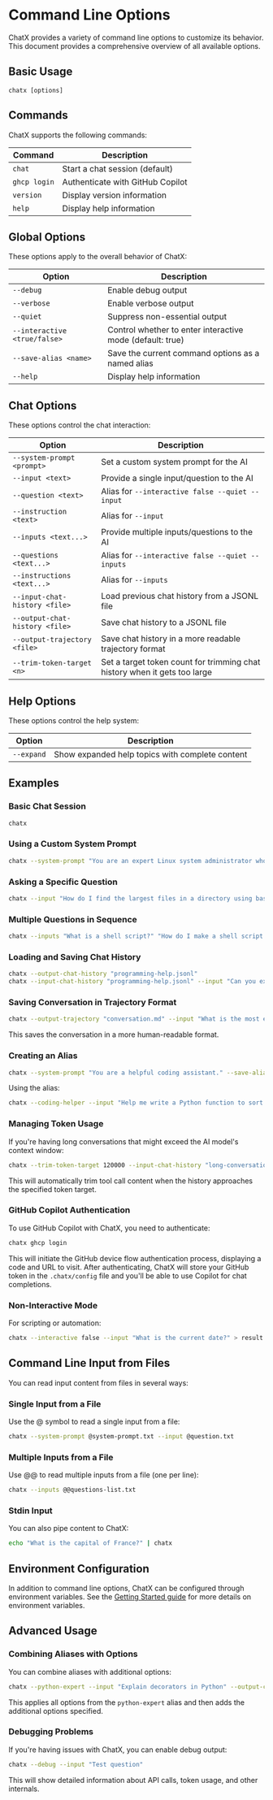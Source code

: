 # Command Line Options

ChatX provides a variety of command line options to customize its behavior. This document provides a comprehensive overview of all available options.

## Basic Usage

```
chatx [options]
```

## Commands

ChatX supports the following commands:

| Command | Description |
|---------|-------------|
| `chat` | Start a chat session (default) |
| `ghcp login` | Authenticate with GitHub Copilot |
| `version` | Display version information |
| `help` | Display help information |

## Global Options

These options apply to the overall behavior of ChatX:

| Option | Description |
|--------|-------------|
| `--debug` | Enable debug output |
| `--verbose` | Enable verbose output |
| `--quiet` | Suppress non-essential output |
| `--interactive <true/false>` | Control whether to enter interactive mode (default: true) |
| `--save-alias <name>` | Save the current command options as a named alias |
| `--help` | Display help information |

## Chat Options

These options control the chat interaction:

| Option | Description |
|--------|-------------|
| `--system-prompt <prompt>` | Set a custom system prompt for the AI |
| `--input <text>` | Provide a single input/question to the AI |
| `--question <text>` | Alias for `--interactive false --quiet --input` |
| `--instruction <text>` | Alias for `--input` |
| `--inputs <text...>` | Provide multiple inputs/questions to the AI |
| `--questions <text...>` | Alias for `--interactive false --quiet --inputs` |
| `--instructions <text...>` | Alias for `--inputs` |
| `--input-chat-history <file>` | Load previous chat history from a JSONL file |
| `--output-chat-history <file>` | Save chat history to a JSONL file |
| `--output-trajectory <file>` | Save chat history in a more readable trajectory format |
| `--trim-token-target <n>` | Set a target token count for trimming chat history when it gets too large |

## Help Options

These options control the help system:

| Option | Description |
|--------|-------------|
| `--expand` | Show expanded help topics with complete content |

## Examples

### Basic Chat Session

```bash
chatx
```

### Using a Custom System Prompt

```bash
chatx --system-prompt "You are an expert Linux system administrator who gives concise answers."
```

### Asking a Specific Question

```bash
chatx --input "How do I find the largest files in a directory using bash?"
```

### Multiple Questions in Sequence

```bash
chatx --inputs "What is a shell script?" "How do I make a shell script executable?" "How do I add error handling to a shell script?"
```

### Loading and Saving Chat History

```bash
chatx --output-chat-history "programming-help.jsonl"
chatx --input-chat-history "programming-help.jsonl" --input "Can you explain that last example again?"
```

### Saving Conversation in Trajectory Format

```bash
chatx --output-trajectory "conversation.md" --input "What is the most efficient sorting algorithm?"
```

This saves the conversation in a more human-readable format.

### Creating an Alias

```bash
chatx --system-prompt "You are a helpful coding assistant." --save-alias coding-helper
```

Using the alias:

```bash
chatx --coding-helper --input "Help me write a Python function to sort a list of dictionaries by a specific key."
```

### Managing Token Usage

If you're having long conversations that might exceed the AI model's context window:

```bash
chatx --trim-token-target 120000 --input-chat-history "long-conversation.jsonl" --output-chat-history "long-conversation.jsonl"
```

This will automatically trim tool call content when the history approaches the specified token target.

### GitHub Copilot Authentication

To use GitHub Copilot with ChatX, you need to authenticate:

```bash
chatx ghcp login
```

This will initiate the GitHub device flow authentication process, displaying a code and URL to visit. After authenticating, ChatX will store your GitHub token in the `.chatx/config` file and you'll be able to use Copilot for chat completions.

### Non-Interactive Mode

For scripting or automation:

```bash
chatx --interactive false --input "What is the current date?" > result.txt
```

## Command Line Input from Files

You can read input content from files in several ways:

### Single Input from a File

Use the @ symbol to read a single input from a file:

```bash
chatx --system-prompt @system-prompt.txt --input @question.txt
```

### Multiple Inputs from a File

Use @@ to read multiple inputs from a file (one per line):

```bash
chatx --inputs @@questions-list.txt
```

### Stdin Input

You can also pipe content to ChatX:

```bash
echo "What is the capital of France?" | chatx
```

## Environment Configuration

In addition to command line options, ChatX can be configured through environment variables. See the [Getting Started guide](getting-started.md) for more details on environment variables.

## Advanced Usage

### Combining Aliases with Options

You can combine aliases with additional options:

```bash
chatx --python-expert --input "Explain decorators in Python" --output-chat-history "python-learning.jsonl"
```

This applies all options from the `python-expert` alias and then adds the additional options specified.

### Debugging Problems

If you're having issues with ChatX, you can enable debug output:

```bash
chatx --debug --input "Test question"
```

This will show detailed information about API calls, token usage, and other internals.